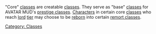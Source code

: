 "Core" [classes](:Category:_Classes "wikilink") are creatable
[classes](:Category:_Classes "wikilink"). They serve as "base"
[classes](:Category:_Classes "wikilink") for AVATAR MUD's [prestige
classes](:Category:_Prestige_Classes "wikilink").
[Characters](:Category:_Characters "wikilink") in certain core
[classes](:Category:_Classes "wikilink") who reach
[lord](:Category:Lord "wikilink") [tier](:Category:_Tiers "wikilink")
may choose to be [reborn](Remort "wikilink") into certain [remort
classes](:Category:_Remort_Classes "wikilink").

[Category: Classes](Category:_Classes "wikilink")
